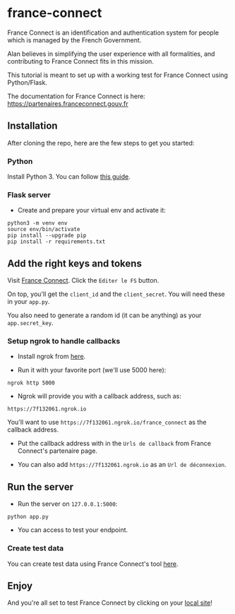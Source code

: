# france-connect

France Connect is an identification and authentication system for people which is managed by the French Government.

Alan believes in simplifying the user experience with all formalities, and contributing to France Connect fits in this mission.

This tutorial is meant to set up with a working test for France Connect using Python/Flask.

The documentation for France Connect is here: https://partenaires.franceconnect.gouv.fr

## Installation

After cloning the repo, here are the few steps to get you started:

### Python

Install Python 3. You can follow [this guide](http://python-guide-pt-br.readthedocs.io/en/latest/).

### Flask server

- Create and prepare your virtual env and activate it:

```
python3 -m venv env
source env/bin/activate
pip install --upgrade pip
pip install -r requirements.txt
```

## Add the right keys and tokens
Visit [France Connect](https://partenaires.franceconnect.gouv.fr/monprojet/decouverte).
Click the `Editer le FS` button.

On top, you'll get the `client_id` and the `client_secret`. You will need these in your `app.py`.

You also need to generate a random id (it can be anything) as your `app.secret_key`.

### Setup ngrok to handle callbacks
- Install ngrok from [here](https://ngrok.com/download).

- Run it with your favorite port (we'll use 5000 here):

```
ngrok http 5000
```

- Ngrok will provide you with a callback address, such as: 
```
https://7f132061.ngrok.io
```
You'll want to use `https://7f132061.ngrok.io/france_connect` as the callback address.

- Put the callback address with  in the `Urls de callback` from France Connect's partenaire page.

- You can also add `https://7f132061.ngrok.io` as an `Url de déconnexion`.

## Run the server
- Run the server on `127.0.0.1:5000`:

```
python app.py
```

- You can access [](http://127.0.0.1:5000) to test your endpoint.

### Create test data
You can create test data using France Connect's tool [here](https://fip1.integ01.dev-franceconnect.fr/user/create).

## Enjoy
And you're all set to test France Connect by clicking on your [local site](http://127.0.0.1:5000)!
